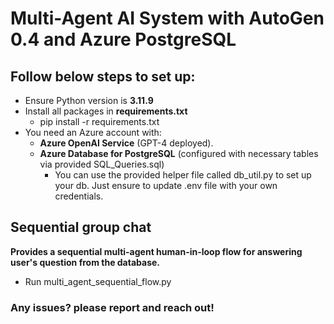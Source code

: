 # **Multi-Agent AI System with AutoGen 0.4 and Azure PostgreSQL**


## Follow below steps to set up:

- Ensure Python version is **3.11.9**
- Install all packages in **requirements.txt**
    - pip install -r requirements.txt
- You need an Azure account with:
  - **Azure OpenAI Service** (GPT-4 deployed). 
  - **Azure Database for PostgreSQL** (configured with necessary tables via provided SQL_Queries.sql)
    - You can use the provided helper file called db_util.py to set up your db. Just ensure to update .env file with your own credentials.

## Sequential group chat 
**Provides a sequential multi-agent human-in-loop flow for answering user's question from the database.**
- Run multi_agent_sequential_flow.py

### Any issues? please report and reach out!